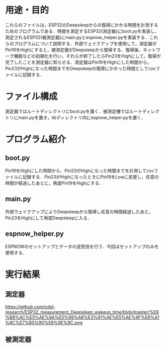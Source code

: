 # 用途・目的
これらのファイルは，ESP32のDeepsleepからの復帰にかかる時間を計測するためのプログラムである．時間を測定するESP32(測定器)にboot.pyを実装し、測定されるESP32(被測定器)にmain.pyとespnow_helper.pyを実装する．これらのプログラムについて説明する．外部ウェイクアップを使用して，測定器がPin19をHighにすると，被測定器がDeepsleepから復帰する．復帰後，ネットワーク機能などの初期化を行い，それらが終了したらPin23をHighにして，復帰が完了したことを測定器に知らせる．測定器はPin19をHighにした時間から，Pin23がHighになった時間までをDeepsleepの復帰にかかった時間としてcsvファイルに記録する．

# ファイル構成
測定器ではルートディレクトリにboot.pyを置く．被測定機ではルートディレクトリにmain.pyを置き，libディレクトリ内にespnow_helper.pyを置く．

# プログラム紹介
## boot.py
Pin19をHighにした時間から、Pin23がHighになった時間までを計測してcsvファイルに記録する．Pin23がHighになったときにPin19をLowに変更し，任意の時間が経過したあとに，再度Pin19をHighにする．

## main.py
外部ウェイクアップによりDeepsleepから復帰し任意の時間経過したあと，Pin23をHighにして再度Deepsleepに入る．

## espnow_helper.py
ESPNOWのセットアップとデータの送受信を行う．今回はセットアップのみを使用する．
# 実行結果
## 測定器
https://github.com/cdsl-research/ESP32_measurement_Deepsleep_wakeup_time/blob/master/%E6%B8%AC%E5%AE%9A%E5%99%A8%E3%81%AE%E5%AE%9F%E8%A1%8C%E7%B5%90%E6%9E%9C.png

## 被測定器


